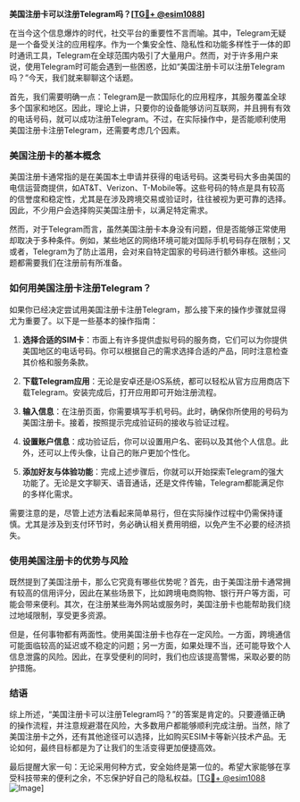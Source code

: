 **美国注册卡可以注册Telegram吗？[[TG💪+ @esim1088](https://t.me/s/esim1088)]**

在当今这个信息爆炸的时代，社交平台的重要性不言而喻。其中，Telegram无疑是一个备受关注的应用程序。作为一个集安全性、隐私性和功能多样性于一体的即时通讯工具，Telegram在全球范围内吸引了大量用户。然而，对于许多用户来说，使用Telegram时可能会遇到一些困惑，比如“美国注册卡可以注册Telegram吗？”今天，我们就来聊聊这个话题。

首先，我们需要明确一点：Telegram是一款国际化的应用程序，其服务覆盖全球多个国家和地区。因此，理论上讲，只要你的设备能够访问互联网，并且拥有有效的电话号码，就可以成功注册Telegram。不过，在实际操作中，是否能顺利使用美国注册卡注册Telegram，还需要考虑几个因素。

### 美国注册卡的基本概念

美国注册卡通常指的是在美国本土申请并获得的电话号码。这类号码大多由美国的电信运营商提供，如AT&T、Verizon、T-Mobile等。这些号码的特点是具有较高的信誉度和稳定性，尤其是在涉及跨境交易或验证时，往往被视为更可靠的选择。因此，不少用户会选择购买美国注册卡，以满足特定需求。

然而，对于Telegram而言，虽然美国注册卡本身没有问题，但是否能够正常使用却取决于多种条件。例如，某些地区的网络环境可能对国际手机号码存在限制；又或者，Telegram为了防止滥用，会对来自特定国家的号码进行额外审核。这些问题都需要我们在注册前有所准备。

### 如何用美国注册卡注册Telegram？

如果你已经决定尝试用美国注册卡注册Telegram，那么接下来的操作步骤就显得尤为重要了。以下是一些基本的操作指南：

1. **选择合适的SIM卡**：市面上有许多提供虚拟号码的服务商，它们可以为你提供美国地区的电话号码。你可以根据自己的需求选择合适的产品，同时注意检查其价格和服务条款。

2. **下载Telegram应用**：无论是安卓还是iOS系统，都可以轻松从官方应用商店下载Telegram。安装完成后，打开应用即可开始注册流程。

3. **输入信息**：在注册页面，你需要填写手机号码。此时，确保你所使用的号码为美国注册卡。接着，按照提示完成验证码的接收与验证过程。

4. **设置账户信息**：成功验证后，你可以设置用户名、密码以及其他个人信息。此外，还可以上传头像，让自己的账户更加个性化。

5. **添加好友与体验功能**：完成上述步骤后，你就可以开始探索Telegram的强大功能了。无论是文字聊天、语音通话，还是文件传输，Telegram都能满足你的多样化需求。

需要注意的是，尽管上述方法看起来简单易行，但在实际操作过程中仍需保持谨慎。尤其是涉及到支付环节时，务必确认相关费用明细，以免产生不必要的经济损失。

### 使用美国注册卡的优势与风险

既然提到了美国注册卡，那么它究竟有哪些优势呢？首先，由于美国注册卡通常拥有较高的信用评分，因此在某些场景下，比如跨境电商购物、银行开户等方面，可能会带来便利。其次，在注册某些海外网站或服务时，美国注册卡也能帮助我们绕过地域限制，享受更多资源。

但是，任何事物都有两面性。使用美国注册卡也存在一定风险。一方面，跨境通信可能面临较高的延迟或不稳定的问题；另一方面，如果处理不当，还可能导致个人信息泄露的风险。因此，在享受便利的同时，我们也应该提高警惕，采取必要的防护措施。

### 结语

综上所述，“美国注册卡可以注册Telegram吗？”的答案是肯定的。只要遵循正确的操作流程，并注意规避潜在风险，大多数用户都能够顺利完成注册。当然，除了美国注册卡之外，还有其他途径可以选择，比如购买ESIM卡等新兴技术产品。无论如何，最终目标都是为了让我们的生活变得更加便捷高效。

最后提醒大家一句：无论采用何种方式，安全始终是第一位的。希望大家能够在享受科技带来的便利之余，不忘保护好自己的隐私权益。[[TG💪+ @esim1088](https://t.me/s/esim1088) ![Image](https://i.postimg.cc/4NQfJmqS/Snipaste-2025-05-13-00-14-12.png)]